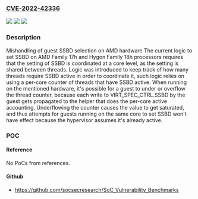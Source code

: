 ### [CVE-2022-42336](https://cve.mitre.org/cgi-bin/cvename.cgi?name=CVE-2022-42336)
![](https://img.shields.io/static/v1?label=Product&message=xen&color=blue)
![](https://img.shields.io/static/v1?label=Version&message=%3F%20consult%20Xen%20advisory%20XSA-431%20&color=brighgreen)
![](https://img.shields.io/static/v1?label=Vulnerability&message=unknown&color=brighgreen)

### Description

Mishandling of guest SSBD selection on AMD hardware The current logic to set SSBD on AMD Family 17h and Hygon Family 18h processors requires that the setting of SSBD is coordinated at a core level, as the setting is shared between threads. Logic was introduced to keep track of how many threads require SSBD active in order to coordinate it, such logic relies on using a per-core counter of threads that have SSBD active. When running on the mentioned hardware, it's possible for a guest to under or overflow the thread counter, because each write to VIRT_SPEC_CTRL.SSBD by the guest gets propagated to the helper that does the per-core active accounting. Underflowing the counter causes the value to get saturated, and thus attempts for guests running on the same core to set SSBD won't have effect because the hypervisor assumes it's already active.

### POC

#### Reference
No PoCs from references.

#### Github
- https://github.com/socsecresearch/SoC_Vulnerability_Benchmarks

